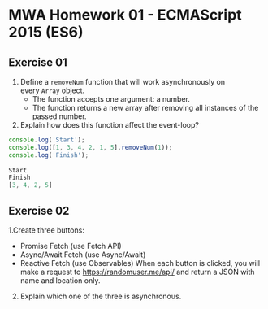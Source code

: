 # MWA Homework 01 - ECMAScript 2015 (ES6)
## Exercise 01
1. Define a `removeNum` function that will work asynchronously on every `Array` object. 
   * The function accepts one argument: a number. 
   * The function returns a new array after removing all instances of the passed number.
2. Explain how does this function affect the event-loop?

```javascript
console.log('Start'); 
console.log([1, 3, 4, 2, 1, 5].removeNum(1)); 
console.log('Finish'); 
   
Start
Finish
[3, 4, 2, 5]
```
## Exercise 02
1.Create three buttons:
   * Promise Fetch (use Fetch API)
   * Async/Await Fetch (use Async/Await)
   * Reactive Fetch (use Observables)
   When each button is clicked, you will make a request to https://randomuser.me/api/ and return a JSON with name and location only.
2. Explain which one of the three is asynchronous.
